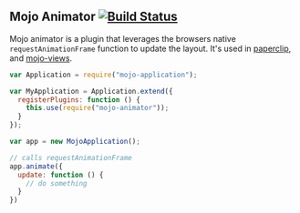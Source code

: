 ## Mojo Animator [![Build Status](https://travis-ci.org/classdojo/mojo-animator.svg)](https://travis-ci.org/classdojo/mojo-animator)

Mojo animator is a plugin that leverages the browsers native `requestAnimationFrame` function to update the layout. It's used in [paperclip](github.com/classdojo/paperclip.js), and [mojo-views](https://github.com/classdojo/mojo-views).

```javascript
var Application = require("mojo-application");

var MyApplication = Application.extend({
  registerPlugins: function () {
    this.use(require("mojo-animator"));
  }
});

var app = new MojoApplication();

// calls requestAnimationFrame
app.animate({
  update: function () {
    // do something
  }
})
```
